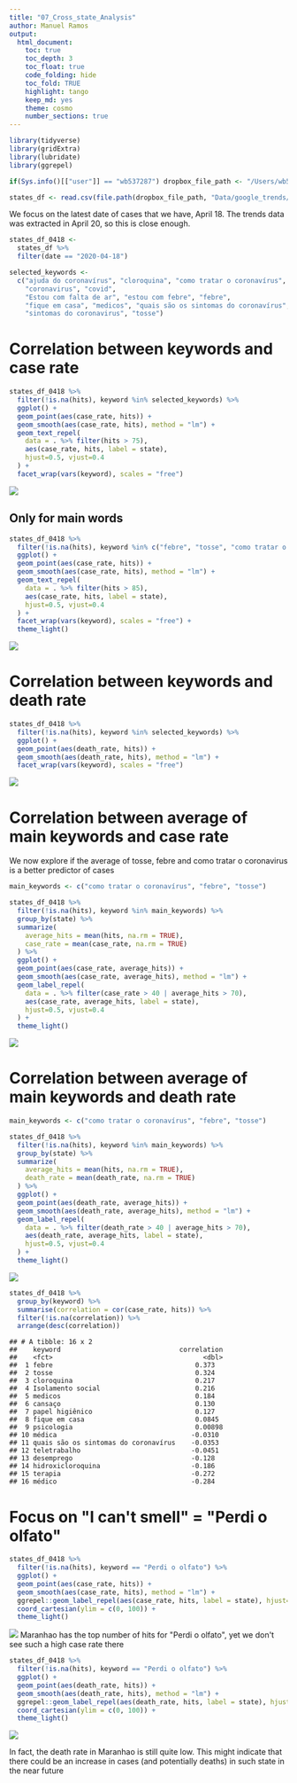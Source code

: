 ```yaml
---
title: "07_Cross_state_Analysis"
author: Manuel Ramos
output: 
  html_document:
    toc: true
    toc_depth: 3
    toc_float: true
    code_folding: hide
    toc_fold: TRUE
    highlight: tango
    keep_md: yes
    theme: cosmo
    number_sections: true
---
```






```r
library(tidyverse)
library(gridExtra)
library(lubridate)
library(ggrepel)

if(Sys.info()[["user"]] == "wb537287") dropbox_file_path <- "/Users/wb537287/Dropbox/COVID Social Media Analysis"

states_df <- read.csv(file.path(dropbox_file_path, "Data/google_trends/FinalData/brazil_crosstates_clean.csv"))
```

We focus on the latest date of cases that we have, April 18. The trends data was extracted in April 20, so this is close enough. 


```r
states_df_0418 <- 
  states_df %>% 
  filter(date == "2020-04-18") 

selected_keywords <- 
  c("ajuda do coronavírus", "cloroquina", "como tratar o coronavírus", 
    "coronavirus", "covid", 
    "Estou com falta de ar", "estou com febre", "febre", 
    "fique em casa", "medicos", "quais são os sintomas do coronavírus", 
    "sintomas do coronavirus", "tosse")
```


# Correlation between keywords and case rate


```r
states_df_0418 %>%
  filter(!is.na(hits), keyword %in% selected_keywords) %>% 
  ggplot() + 
  geom_point(aes(case_rate, hits)) +
  geom_smooth(aes(case_rate, hits), method = "lm") +
  geom_text_repel(
    data = . %>% filter(hits > 75), 
    aes(case_rate, hits, label = state), 
    hjust=0.5, vjust=0.4
  ) +  
  facet_wrap(vars(keyword), scales = "free")
```

![](07_Cross_State_Analysis_files/figure-html/unnamed-chunk-3-1.png)<!-- -->

## Only for main words


```r
states_df_0418 %>%
  filter(!is.na(hits), keyword %in% c("febre", "tosse", "como tratar o coronavírus")) %>% 
  ggplot() + 
  geom_point(aes(case_rate, hits)) +
  geom_smooth(aes(case_rate, hits), method = "lm") +
  geom_text_repel(
    data = . %>% filter(hits > 85), 
    aes(case_rate, hits, label = state), 
    hjust=0.5, vjust=0.4
  ) +  
  facet_wrap(vars(keyword), scales = "free") + 
  theme_light()
```

![](07_Cross_State_Analysis_files/figure-html/unnamed-chunk-4-1.png)<!-- -->


# Correlation between keywords and death rate


```r
states_df_0418 %>%
  filter(!is.na(hits), keyword %in% selected_keywords) %>% 
  ggplot() + 
  geom_point(aes(death_rate, hits)) +
  geom_smooth(aes(death_rate, hits), method = "lm") + 
  facet_wrap(vars(keyword), scales = "free")
```

![](07_Cross_State_Analysis_files/figure-html/unnamed-chunk-5-1.png)<!-- -->

# Correlation between average of main keywords and case rate
 
We now explore if the average of tosse, febre and como tratar o coronavirus is a better predictor of cases


```r
main_keywords <- c("como tratar o coronavírus", "febre", "tosse")

states_df_0418 %>%
  filter(!is.na(hits), keyword %in% main_keywords) %>% 
  group_by(state) %>%
  summarize(
    average_hits = mean(hits, na.rm = TRUE), 
    case_rate = mean(case_rate, na.rm = TRUE)
  ) %>% 
  ggplot() + 
  geom_point(aes(case_rate, average_hits)) +
  geom_smooth(aes(case_rate, average_hits), method = "lm") + 
  geom_label_repel(
    data = . %>% filter(case_rate > 40 | average_hits > 70), 
    aes(case_rate, average_hits, label = state), 
    hjust=0.5, vjust=0.4
  ) + 
  theme_light()
```

![](07_Cross_State_Analysis_files/figure-html/unnamed-chunk-6-1.png)<!-- -->

# Correlation between average of main keywords and death rate


```r
main_keywords <- c("como tratar o coronavírus", "febre", "tosse")

states_df_0418 %>%
  filter(!is.na(hits), keyword %in% main_keywords) %>% 
  group_by(state) %>%
  summarize(
    average_hits = mean(hits, na.rm = TRUE), 
    death_rate = mean(death_rate, na.rm = TRUE)
  ) %>% 
  ggplot() + 
  geom_point(aes(death_rate, average_hits)) +
  geom_smooth(aes(death_rate, average_hits), method = "lm") +
  geom_label_repel(
    data = . %>% filter(death_rate > 40 | average_hits > 70), 
    aes(death_rate, average_hits, label = state), 
    hjust=0.5, vjust=0.4
  ) + 
  theme_light()
```

![](07_Cross_State_Analysis_files/figure-html/unnamed-chunk-7-1.png)<!-- -->


```r
states_df_0418 %>% 
  group_by(keyword) %>% 
  summarise(correlation = cor(case_rate, hits)) %>% 
  filter(!is.na(correlation)) %>% 
  arrange(desc(correlation))
```

```
## # A tibble: 16 x 2
##    keyword                              correlation
##    <fct>                                      <dbl>
##  1 febre                                    0.373  
##  2 tosse                                    0.324  
##  3 cloroquina                               0.217  
##  4 Isolamento social                        0.216  
##  5 medicos                                  0.184  
##  6 cansaço                                  0.130  
##  7 papel higiênico                          0.127  
##  8 fique em casa                            0.0845 
##  9 psicologia                               0.00898
## 10 médica                                  -0.0310 
## 11 quais são os sintomas do coronavírus    -0.0353 
## 12 teletrabalho                            -0.0451 
## 13 desemprego                              -0.128  
## 14 hidroxicloroquina                       -0.186  
## 15 terapia                                 -0.272  
## 16 médico                                  -0.284
```
 
# Focus on "I can't smell" = "Perdi o olfato" 


```r
states_df_0418 %>% 
  filter(!is.na(hits), keyword == "Perdi o olfato") %>% 
  ggplot() + 
  geom_point(aes(case_rate, hits)) +
  geom_smooth(aes(case_rate, hits), method = "lm") + 
  ggrepel::geom_label_repel(aes(case_rate, hits, label = state), hjust=0.5, vjust=0.4) +
  coord_cartesian(ylim = c(0, 100)) + 
  theme_light()
```

![](07_Cross_State_Analysis_files/figure-html/unnamed-chunk-9-1.png)<!-- -->
Maranhao has the top number of hits for "Perdi o olfato", yet we don't see such a high case rate there


```r
states_df_0418 %>% 
  filter(!is.na(hits), keyword == "Perdi o olfato") %>% 
  ggplot() + 
  geom_point(aes(death_rate, hits)) +
  geom_smooth(aes(death_rate, hits), method = "lm") + 
  ggrepel::geom_label_repel(aes(death_rate, hits, label = state), hjust=0.5, vjust=0.4) +
  coord_cartesian(ylim = c(0, 100)) + 
  theme_light()
```

![](07_Cross_State_Analysis_files/figure-html/unnamed-chunk-10-1.png)<!-- -->

In fact, the death rate in Maranhao is still quite low. This might indicate that there could be an increase in cases (and potentially deaths) in such state in the near future

